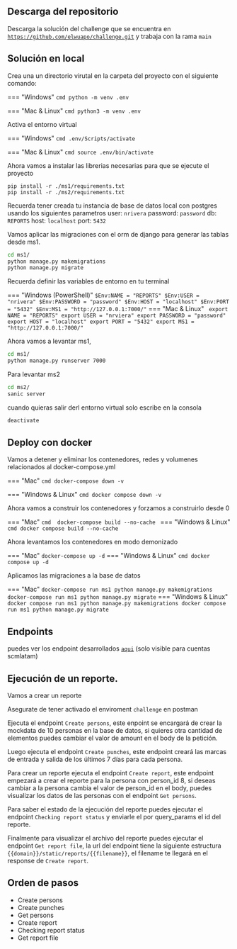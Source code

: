 ## Descarga del repositorio
Descarga la solución del challenge que se encuentra en [`https://github.com/elwuapo/challenge.git`](https://github.com/elwuapo/challenge) y trabaja con la rama `main`

## Solución en local
Crea una un directorio virutal en la carpeta del proyecto con el siguiente comando:

=== "Windows"
    ```cmd
    python -m venv .env
    ```

=== "Mac & Linux"
    ```cmd
    python3 -m venv .env
    ```

Activa el entorno virtual

=== "Windows"
    ```cmd
    .env/Scripts/activate
    ```

=== "Mac & Linux"
    ```cmd
    source .env/bin/activate
    ```

Ahora vamos a instalar las librerias necesarias para que se ejecute el proyecto

```
pip install -r ./ms1/requirements.txt
pip install -r ./ms2/requirements.txt
```

Recuerda tener creada tu instancia de base de datos local con postgres usando los siguientes parametros user: `nrivera` password: `password` db: `REPORTS` host: `localhost` port: `5432`

Vamos aplicar las migraciones con el orm de django para generar las tablas desde ms1.

```cmd
cd ms1/
python manage.py makemigrations
python manage.py migrate
```

Recuerda definir las variables de entorno en tu terminal

=== "Windows (PowerShell)"
    ```
    $Env:NAME = "REPORTS"
    $Env:USER = "nrivera"
    $Env:PASSWORD = "password"
    $Env:HOST = "localhost"
    $Env:PORT = "5432"
    $Env:MS1 = "http://127.0.0.1:7000/"
    ```
=== "Mac & Linux"
    ``` 
    export NAME = "REPORTS"
    export USER = "nrviera"
    export PASSWORD = "password"
    export HOST = "localhost"
    export PORT = "5432"
    export MS1 = "http://127.0.0.1:7000/"
    ```

Ahora vamos a levantar ms1,

```cmd
cd ms1/
python manage.py runserver 7000
```

Para levantar ms2

```cmd
cd ms2/
sanic server
```

cuando quieras salir derl entorno virtual solo escribe en la consola

```cmd
deactivate
```

## Deploy con docker

Vamos a detener y eliminar los contenedores, redes y volumenes relacionados al docker-compose.yml

=== "Mac"
    ```cmd
    docker-compose down -v
    ```

=== "Windows & Linux"
    ```cmd
    docker compose down -v
    ```

Ahora vamos a construir los contenedores y forzamos a construirlo desde 0

=== "Mac"
    ```cmd 
    docker-compose build --no-cache
    ```
=== "Windows & Linux"
    ```cmd
    docker compose build --no-cache
    ```

Ahora levantamos los contenedores en modo demonizado

=== "Mac"
    ```
    docker-compose up -d
    ```
=== "Windows & Linux"
    ```cmd
    docker compose up -d
    ```

Aplicamos las migraciones a la base de datos

=== "Mac"
    ```
    docker-compose run ms1 python manage.py makemigrations
    docker-compose run ms1 python manage.py migrate
    ```
=== "Windows & Linux"
    ```
    docker compose run ms1 python manage.py makemigrations
    docker compose run ms1 python manage.py migrate
    ```

## Endpoints
puedes ver los endpoint desarrollados [`aqui`](https://scm-latam.postman.co/workspace/My-Workspace~4125f99b-16dd-4d80-8345-94f9271ff31f/documentation/22918131-90aa1e7c-55cc-4520-8326-1faa168a8c1f) (solo visible para cuentas scmlatam)

## Ejecución de un reporte.
Vamos a crear un reporte

Asegurate de tener activado el enviroment `challenge` en postman

Ejecuta el endpoint `Create persons`, este enpoint se encargará de crear la mockdata de 10 personas en la base de datos, si quieres otra cantidad de elementos puedes cambiar el valor de amount en el body de la petición.

Luego ejecuta el endpoint `Create punches`, este endpoint creará las marcas de entrada y salida de los últimos 7 días para cada persona.

Para crear un reporte ejecuta el endpoint `Create report`, este endpoint empezará a crear el reporte para la persona con person_id 8, si deseas cambiar a la persona cambia el valor de person_id en el body, puedes visualizar los datos de las personas con el endpoint `Get persons`.

Para saber el estado de la ejecución del reporte puedes ejecutar el endpoint `Checking report status` y enviarle el por query_params el id del reporte.

Finalmente para visualizar el archivo del reporte puedes ejecutar el endpoint `Get report file`, la url del endpoint tiene la siguiente estructura `{{domain}}/static/reports/{{filename}}`, el filename te llegará en el response de `Create report`.

## Orden de pasos

- Create persons
- Create punches
- Get persons
- Create report
- Checking report status
- Get report file